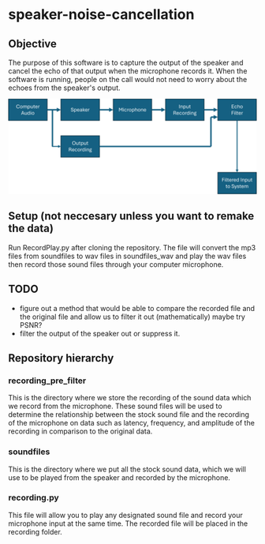 # speaker-noise-cancellation

## Objective
The purpose of this software is to capture the output of the speaker and cancel the echo of that output when the microphone records it. When the software is running, people on the call would not need to worry about the echoes from the speaker's output. 

![alt text](readme_images/Hierarchy.png)

## Setup (not neccesary unless you want to remake the data)

Run RecordPlay.py after cloning the repository. The file will convert the mp3 files from soundfiles to wav files in soundfiles_wav and play the wav files then record those sound files through your computer microphone. 

## TODO 

* figure out a method that would be able to compare the recorded file and the original file and allow us to filter it out (mathematically) maybe try PSNR?
* filter the output of the speaker out or suppress it. 


## Repository hierarchy 

### recording_pre_filter 
This is the directory where we store the recording of the sound data which we record from the microphone. These sound files will be used to determine the relationship between the stock sound file and the recording of the microphone on data such as latency, frequency, and amplitude of the recording in comparison to the original data. 

### soundfiles 
This is the directory where we put all the stock sound data, which we will use to be played from the speaker and recorded by the microphone.  


### recording.py
This file will allow you to play any designated sound file and record your microphone input at the same time. The recorded file will be placed in the recording folder. 
